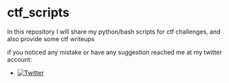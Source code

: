 # ctf_scripts
In this repository I will share my python/bash scripts for ctf challenges, and also provide some ctf writeups

if you noticed any mistake or have any suggestion reached me at my twitter account:
- [![Twitter](https://img.shields.io/twitter/follow/MHMDQi?style=social)](https://twitter.com/intent/follow?screen_name=MHMDQi)
